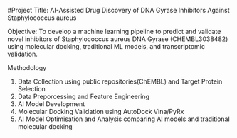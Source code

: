 #Project Title: AI-Assisted Drug Discovery of DNA Gyrase Inhibitors Against Staphylococcus aureus

Objective:
To develop a machine learning pipeline to predict and validate novel inhibitors of Staphylococcus aureus DNA Gyrase (CHEMBL3038482) using molecular docking, traditional ML models, and transcriptomic validation.

Methodology
1. Data Collection using public repositories(ChEMBL) and Target Protein Selection 
2. Data Preporcessing and Feature Engineering
3. AI Model Development
4. Molecular Docking Validation using AutoDock Vina/PyRx
5. AI Model Optimisation and Analysis comparing AI models and traditional molecular docking
